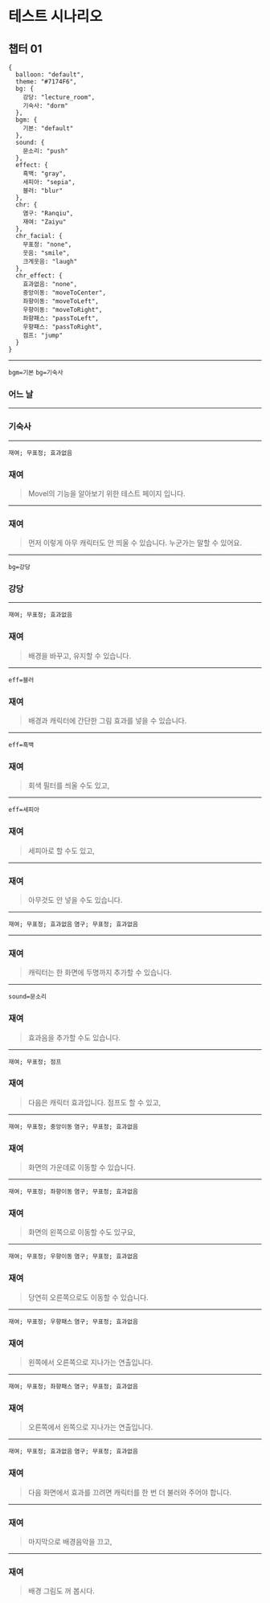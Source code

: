 
# 테스트 시나리오

## 챕터 01

```
{
  balloon: "default",
  theme: "#7174F6",
  bg: {
    강당: "lecture_room",
    기숙사: "dorm"
  },
  bgm: {
    기본: "default"
  },
  sound: {
    문소리: "push"
  },
  effect: {
    흑백: "gray",
    세피아: "sepia",
    블러: "blur"
  },
  chr: {
    염구: "Ranqiu",
    재여: "Zaiyu"
  },
  chr_facial: {
    무표정: "none",
    웃음: "smile",
    크게웃음: "laugh"
  },
  chr_effect: {
    효과없음: "none",
    중앙이동: "moveToCenter",
    좌향이동: "moveToLeft",
    우향이동: "moveToRight",
    좌향패스: "passToLeft",
    우향패스: "passToRight",
    점프: "jump"
  }
}
```

---

`bgm=기본` `bg=기숙사`

### 어느 날

---

<!--bgm--> <!--bg-->

### 기숙사

---

<!--bgm--> <!--bg-->

`재여; 무표정; 효과없음`

### 재여
> Movel의 기능을 알아보기 위한
> 테스트 페이지 입니다.

---

<!--bgm--> <!--bg-->

### 재여
> 먼저 이렇게 아무 캐릭터도
> 안 띄울 수 있습니다.
> 누군가는 말할 수 있어요.

---

<!--bgm-->

`bg=강당`

### 강당

---

<!--bgm--> <!--bg--> <!--chr-->

`재여; 무표정; 효과없음`

### 재여
> 배경을 바꾸고, 유지할 수
> 있습니다.

---

<!--bgm--> <!--bg--> <!--chr-->

`eff=블러`

### 재여
> 배경과 캐릭터에 간단한 
> 그림 효과를 넣을 수 있습니다.

---

<!--bgm--> <!--bg--> <!--chr-->

`eff=흑백`

### 재여
> 회색 필터를 씌울 수도 있고,

---

<!--bgm--> <!--bg--> <!--chr-->

`eff=세피아`

### 재여
> 세피아로 할 수도 있고,

---

<!--bgm--> <!--bg--> <!--chr-->

### 재여
> 아무것도 안 넣을 수도 
> 있습니다.

---

<!--bgm--> <!--bg-->

`재여; 무표정; 효과없음` `염구; 무표정; 효과없음`

---

<!--bgm--> <!--bg--> <!--chr-->

### 재여
> 캐릭터는 한 화면에
> 두명까지 추가할 수 있습니다.

---

<!--bgm--> <!--bg--> <!--chr-->

`sound=문소리`

### 재여
> 효과음을 추가할 수도
> 있습니다.

---

<!--bgm--> <!--bg-->

`재여; 무표정; 점프`

### 재여
> 다음은 캐릭터 효과입니다.
> 점프도 할 수 있고,

---

<!--bgm--> <!--bg-->

`재여; 무표정; 중앙이동` `염구; 무표정; 효과없음`

### 재여
> 화면의 가운데로 이동할 수
> 있습니다.

---

<!--bgm--> <!--bg-->

`재여; 무표정; 좌향이동` `염구; 무표정; 효과없음`

### 재여
> 화면의 왼쪽으로 이동할 수도
> 있구요,

---

<!--bgm--> <!--bg-->

`재여; 무표정; 우향이동` `염구; 무표정; 효과없음`

### 재여
> 당연히 오른쪽으로도
> 이동할 수 있습니다.

---

<!--bgm--> <!--bg-->

`재여; 무표정; 우향패스` `염구; 무표정; 효과없음`

### 재여
> 왼쪽에서 오른쪽으로
> 지나가는 연출입니다.

---

<!--bgm--> <!--bg-->

`재여; 무표정; 좌향패스` `염구; 무표정; 효과없음`

### 재여
> 오른쪽에서 왼쪽으로
> 지나가는 연출입니다.

---

<!--bgm--> <!--bg-->

`재여; 무표정; 효과없음` `염구; 무표정; 효과없음`

### 재여
> 다음 화면에서 효과를 끄려면
> 캐릭터를 한 번 더 불러와
> 주어야 합니다.

---

<!--bg--> <!--chr-->

### 재여
> 마지막으로 배경음악을 끄고,

---

<!--chr-->

### 재여
> 배경 그림도 꺼 봅시다.
